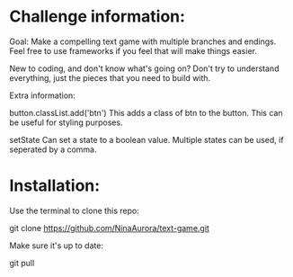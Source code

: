 # Challenge information:

Goal: Make a compelling text game with multiple branches and endings.
Feel free to use frameworks if you feel that will make things easier.

New to coding, and don't know what's going on? Don't try to understand everything, just the pieces that you need to build with.

Extra information:

button.classList.add('btn') 
This adds a class of btn to the button. This can be useful for styling purposes.

setState 
Can set a state to a boolean value.
Multiple states can be used, if seperated by a comma.


# Installation:

Use the terminal to clone this repo:

git clone https://github.com/NinaAurora/text-game.git

Make sure it's up to date:

git pull
